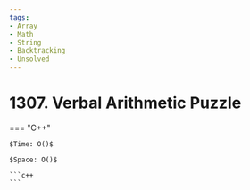```yaml
---
tags:
- Array
- Math
- String
- Backtracking
- Unsolved
---
```



# 1307. Verbal Arithmetic Puzzle

=== "C++"

    $Time: O()$

    $Space: O()$

    ```c++
    ```